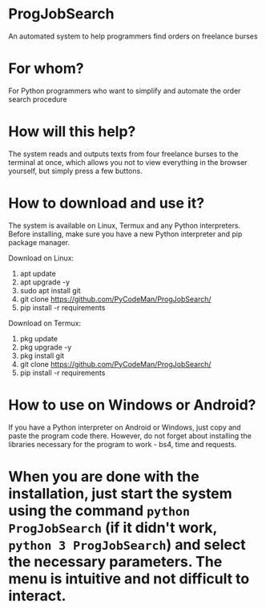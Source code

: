 # ProgJobSearch
An automated system to help programmers find orders on freelance burses

# For whom?
For Python programmers who want to simplify and automate the order search procedure

# How will this help?
The system reads and outputs texts from four freelance burses to the terminal at once, which allows you not to view everything in the browser yourself, but simply press a few buttons.

# How to download and use it?
The system is available on Linux, Termux and any Python interpreters. Before installing, make sure you have a new Python interpreter and pip package manager.

Download on Linux:
1. apt update
2. apt upgrade -y
3. sudo apt install git
4. git clone https://github.com/PyCodeMan/ProgJobSearch/
5. pip install -r requirements

Download on Termux:
1. pkg update
2. pkg upgrade -y
3. pkg install git
4. git clone https://github.com/PyCodeMan/ProgJobSearch/
5. pip install -r requirements

# How to use on Windows or Android?
If you have a Python interpreter on Android or Windows, just copy and paste the program code there. However, do not forget about installing the libraries necessary for the program to work - bs4, time and requests.

# When you are done with the installation, just start the system using the command `python ProgJobSearch` (if it didn't work, `python 3 ProgJobSearch`) and select the necessary parameters. The menu is intuitive and not difficult to interact.

